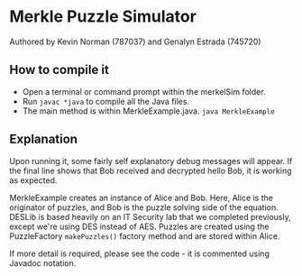 # Merkle Puzzle Simulator
Authored by Kevin Norman (787037) and Genalyn Estrada (745720)

## How to compile it
* Open a terminal or command prompt within the merkelSim folder.
* Run ```javac *java``` to compile all the Java files.
* The main method is within MerkleExample.java. ```java MerkleExample```

## Explanation
Upon running it, some fairly self explanatory debug messages will appear. If the final line shows that Bob received and decrypted hello Bob, it is working as expected. 

MerkleExample creates an instance of Alice and Bob. Here, Alice is the originator of puzzles, and Bob is the puzzle solving side of the equation. DESLib is based heavily on an IT Security lab that we completed previously, except we're using DES instead of AES. Puzzles are created using the PuzzleFactory ```makePuzzles()``` factory method and are stored within Alice. 

If more detail is required, please see the code - it is commented using Javadoc notation.



